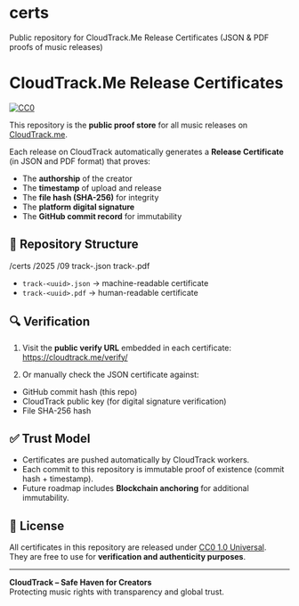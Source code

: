 # certs
Public repository for CloudTrack.Me Release Certificates (JSON &amp; PDF proofs of music releases)

# CloudTrack.Me Release Certificates
[![CC0](https://licensebuttons.net/p/zero/1.0/88x31.png)](https://creativecommons.org/publicdomain/zero/1.0/)

This repository is the **public proof store** for all music releases on [CloudTrack.me](https://cloudtrack.me).

Each release on CloudTrack automatically generates a **Release Certificate** (in JSON and PDF format) that proves:
- The **authorship** of the creator
- The **timestamp** of upload and release
- The **file hash (SHA-256)** for integrity
- The **platform digital signature**
- The **GitHub commit record** for immutability

## 📂 Repository Structure
/certs
/2025
/09
track-<uuid>.json
track-<uuid>.pdf

- `track-<uuid>.json` → machine-readable certificate  
- `track-<uuid>.pdf` → human-readable certificate  

## 🔍 Verification
1. Visit the **public verify URL** embedded in each certificate: https://cloudtrack.me/verify/<certId>

2. Or manually check the JSON certificate against:  
- GitHub commit hash (this repo)  
- CloudTrack public key (for digital signature verification)  
- File SHA-256 hash  

## ✅ Trust Model
- Certificates are pushed automatically by CloudTrack workers.
- Each commit to this repository is immutable proof of existence (commit hash + timestamp).
- Future roadmap includes **Blockchain anchoring** for additional immutability.

## 📜 License
All certificates in this repository are released under [CC0 1.0 Universal](https://creativecommons.org/publicdomain/zero/1.0/).  
They are free to use for **verification and authenticity purposes**.

---

**CloudTrack – Safe Haven for Creators**  
Protecting music rights with transparency and global trust.
